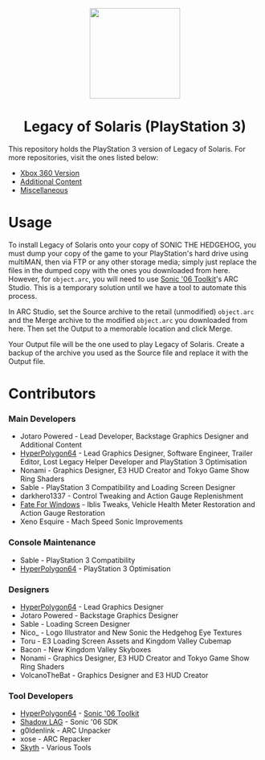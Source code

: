 <p align="center">
    <a href="https://github.com/LostLegacyTeam/LoS-Mod_Files_PS/blob/master/">
        <img height="180px" src="https://github.com/LostLegacyTeam/LoS-Mod_Files_PS/blob/master/logo.png" />
    </a>
</p>

<h1 align="center">Legacy of Solaris (PlayStation 3)</h1>

This repository holds the PlayStation 3 version of Legacy of Solaris. For more repositories, visit the ones listed below:
- [Xbox 360 Version](https://github.com/LostLegacyTeam/LoS-Mod_Files_X)
- [Additional Content](https://github.com/LostLegacyTeam/LoS-Additional_Content)
- [Miscellaneous](https://github.com/LostLegacyTeam/LoS-Miscellaneous)

# Usage
To install Legacy of Solaris onto your copy of SONIC THE HEDGEHOG, you must dump your copy of the game to your PlayStation's hard drive using multiMAN, then via FTP or any other storage media; simply just replace the files in the dumped copy with the ones you downloaded from here. However, for ``object.arc``, you will need to use [Sonic '06 Toolkit](https://github.com/HyperPolygon64/Sonic-06-Toolkit)'s ARC Studio. This is a temporary solution until we have a tool to automate this process.

In ARC Studio, set the Source archive to the retail (unmodified) `object.arc` and the Merge archive to the modified `object.arc` you downloaded from here. Then set the Output to a memorable location and click Merge.

Your Output file will be the one used to play Legacy of Solaris. Create a backup of the archive you used as the Source file and replace it with the Output file.

# Contributors
### Main Developers
- Jotaro Powered - Lead Developer, Backstage Graphics Designer and Additional Content
- [HyperPolygon64](https://github.com/HyperPolygon64) - Lead Graphics Designer, Software Engineer, Trailer Editor, Lost Legacy Helper Developer and PlayStation 3 Optimisation
- Nonami - Graphics Designer, E3 HUD Creator and Tokyo Game Show Ring Shaders
- Sable - PlayStation 3 Compatibility and Loading Screen Designer
- darkhero1337 - Control Tweaking and Action Gauge Replenishment
- [Fate For Windows](https://github.com/FateForWindows) - Iblis Tweaks, Vehicle Health Meter Restoration and Action Gauge Restoration
- Xeno Esquire - Mach Speed Sonic Improvements

### Console Maintenance
- Sable - PlayStation 3 Compatibility
- [HyperPolygon64](https://github.com/HyperPolygon64) - PlayStation 3 Optimisation

### Designers
- [HyperPolygon64](https://github.com/HyperPolygon64) - Lead Graphics Designer
- Jotaro Powered - Backstage Graphics Designer
- Sable - Loading Screen Designer
- Nico_ - Logo Illustrator and New Sonic the Hedgehog Eye Textures
- Toru - E3 Loading Screen Assets and Kingdom Valley Cubemap
- Bacon - New Kingdom Valley Skyboxes
- Nonami - Graphics Designer, E3 HUD Creator and Tokyo Game Show Ring Shaders
- VolcanoTheBat - Graphics Designer and E3 HUD Creator

### Tool Developers
- [HyperPolygon64](https://github.com/HyperPolygon64) - [Sonic '06 Toolkit](https://github.com/HyperPolygon64/Sonic-06-Toolkit)
- [Shadow LAG](https://github.com/lllsondowlll) - Sonic '06 SDK
- g0ldenlink - ARC Unpacker
- xose - ARC Repacker
- [Skyth](https://github.com/blueskythlikesclouds) - Various Tools
